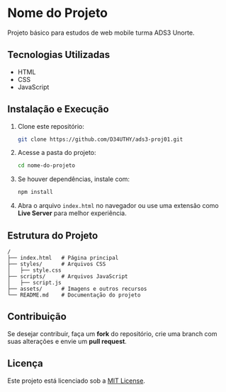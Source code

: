 # Nome do Projeto

Projeto básico para estudos de web mobile turma ADS3 Unorte.

## Tecnologias Utilizadas

- HTML
- CSS
- JavaScript

## Instalação e Execução

1. Clone este repositório:
   ```sh
   git clone https://github.com/D34UTHY/ads3-proj01.git
   ```
2. Acesse a pasta do projeto:
   ```sh
   cd nome-do-projeto
   ```
3. Se houver dependências, instale com:
   ```sh
   npm install
   ```
4. Abra o arquivo `index.html` no navegador ou use uma extensão como **Live Server** para melhor experiência.

## Estrutura do Projeto

```
/
├── index.html   # Página principal
├── styles/      # Arquivos CSS
│   ├── style.css
├── scripts/     # Arquivos JavaScript
│   ├── script.js
├── assets/      # Imagens e outros recursos
└── README.md    # Documentação do projeto
```

## Contribuição

Se desejar contribuir, faça um **fork** do repositório, crie uma branch com suas alterações e envie um **pull request**.

## Licença

Este projeto está licenciado sob a [MIT License](LICENSE).